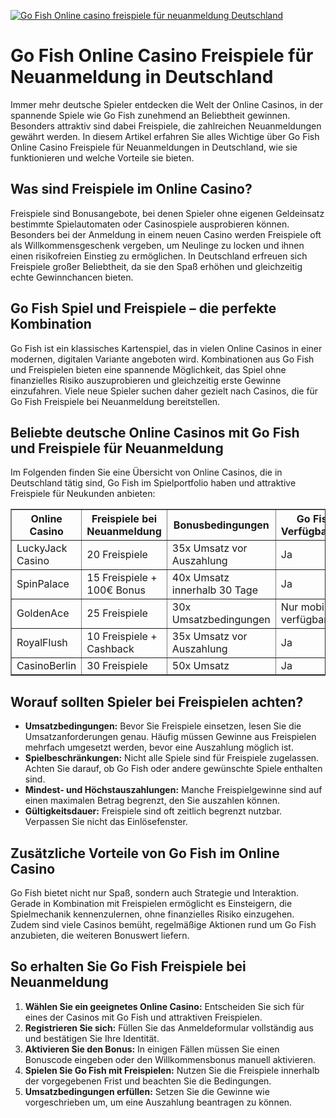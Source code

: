 [![Go Fish Online casino freispiele für neuanmeldung Deutschland](https://123-caf.pages.dev/gitsignup.png)](https://vrmoo.ru/Bt82HjjY)

<h1>Go Fish Online Casino Freispiele für Neuanmeldung in Deutschland</h1>  <p>Immer mehr deutsche Spieler entdecken die Welt der Online Casinos, in der spannende Spiele wie Go Fish zunehmend an Beliebtheit gewinnen. Besonders attraktiv sind dabei Freispiele, die zahlreichen Neuanmeldungen gewährt werden. In diesem Artikel erfahren Sie alles Wichtige über Go Fish Online Casino Freispiele für Neuanmeldungen in Deutschland, wie sie funktionieren und welche Vorteile sie bieten.</p>  <h2>Was sind Freispiele im Online Casino?</h2>  <p>Freispiele sind Bonusangebote, bei denen Spieler ohne eigenen Geldeinsatz bestimmte Spielautomaten oder Casinospiele ausprobieren können. Besonders bei der Anmeldung in einem neuen Casino werden Freispiele oft als Willkommensgeschenk vergeben, um Neulinge zu locken und ihnen einen risikofreien Einstieg zu ermöglichen. In Deutschland erfreuen sich Freispiele großer Beliebtheit, da sie den Spaß erhöhen und gleichzeitig echte Gewinnchancen bieten.</p>  <h2>Go Fish Spiel und Freispiele – die perfekte Kombination</h2>  <p>Go Fish ist ein klassisches Kartenspiel, das in vielen Online Casinos in einer modernen, digitalen Variante angeboten wird. Kombinationen aus Go Fish und Freispielen bieten eine spannende Möglichkeit, das Spiel ohne finanzielles Risiko auszuprobieren und gleichzeitig erste Gewinne einzufahren. Viele neue Spieler suchen daher gezielt nach Casinos, die für Go Fish Freispiele bei Neuanmeldung bereitstellen.</p>  <h2>Beliebte deutsche Online Casinos mit Go Fish und Freispiele für Neuanmeldung</h2>  <p>Im Folgenden finden Sie eine Übersicht von Online Casinos, die in Deutschland tätig sind, Go Fish im Spielportfolio haben und attraktive Freispiele für Neukunden anbieten:</p>  <table border="1" cellpadding="8" cellspacing="0">   <thead>     <tr>       <th>Online Casino</th>       <th>Freispiele bei Neuanmeldung</th>       <th>Bonusbedingungen</th>       <th>Go Fish Verfügbarkeit</th>     </tr>   </thead>   <tbody>     <tr>       <td>LuckyJack Casino</td>       <td>20 Freispiele</td>       <td>35x Umsatz vor Auszahlung</td>       <td>Ja</td>     </tr>     <tr>       <td>SpinPalace</td>       <td>15 Freispiele + 100€ Bonus</td>       <td>40x Umsatz innerhalb 30 Tage</td>       <td>Ja</td>     </tr>     <tr>       <td>GoldenAce</td>       <td>25 Freispiele</td>       <td>30x Umsatzbedingungen</td>       <td>Nur mobil verfügbar</td>     </tr>     <tr>       <td>RoyalFlush</td>       <td>10 Freispiele + Cashback</td>       <td>35x Umsatz vor Auszahlung</td>       <td>Ja</td>     </tr>     <tr>       <td>CasinoBerlin</td>       <td>30 Freispiele</td>       <td>50x Umsatz</td>       <td>Ja</td>     </tr>   </tbody> </table>  <h2>Worauf sollten Spieler bei Freispielen achten?</h2>  <ul>   <li><strong>Umsatzbedingungen:</strong> Bevor Sie Freispiele einsetzen, lesen Sie die Umsatzanforderungen genau. Häufig müssen Gewinne aus Freispielen mehrfach umgesetzt werden, bevor eine Auszahlung möglich ist.</li>   <li><strong>Spielbeschränkungen:</strong> Nicht alle Spiele sind für Freispiele zugelassen. Achten Sie darauf, ob Go Fish oder andere gewünschte Spiele enthalten sind.</li>   <li><strong>Mindest- und Höchstauszahlungen:</strong> Manche Freispielgewinne sind auf einen maximalen Betrag begrenzt, den Sie auszahlen können.</li>   <li><strong>Gültigkeitsdauer:</strong> Freispiele sind oft zeitlich begrenzt nutzbar. Verpassen Sie nicht das Einlösefenster.</li> </ul>  <h2>Zusätzliche Vorteile von Go Fish im Online Casino</h2>  <p>Go Fish bietet nicht nur Spaß, sondern auch Strategie und Interaktion. Gerade in Kombination mit Freispielen ermöglicht es Einsteigern, die Spielmechanik kennenzulernen, ohne finanzielles Risiko einzugehen. Zudem sind viele Casinos bemüht, regelmäßige Aktionen rund um Go Fish anzubieten, die weiteren Bonuswert liefern.</p>  <h2>So erhalten Sie Go Fish Freispiele bei Neuanmeldung</h2>  <ol>   <li><strong>Wählen Sie ein geeignetes Online Casino:</strong> Entscheiden Sie sich für eines der Casinos mit Go Fish und attraktiven Freispielen.</li>   <li><strong>Registrieren Sie sich:</strong> Füllen Sie das Anmeldeformular vollständig aus und bestätigen Sie Ihre Identität.</li>   <li><strong>Aktivieren Sie den Bonus:</strong> In einigen Fällen müssen Sie einen Bonuscode eingeben oder den Willkommensbonus manuell aktivieren.</li>   <li><strong>Spielen Sie Go Fish mit Freispielen:</strong> Nutzen Sie die Freispiele innerhalb der vorgegebenen Frist und beachten Sie die Bedingungen.</li>   <li><strong>Umsatzbedingungen erfüllen:</strong> Setzen Sie die Gewinne wie vorgeschrieben um, um eine Auszahlung beantragen zu können.</li> </ol>